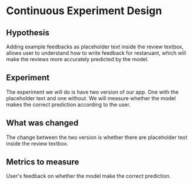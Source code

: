# Continuous Experiment Design
## Hypothesis
Adding example feedbacks as placeholder text inside the review textbox, allows user to understand how to write feedback for restaruant, which will make the reviews more accurately predicted by the model.

## Experiment
The experiment we will do is have two version of our app. One with the placeholder text and one without. We will measure whether the model makes the correct prediction according to the user.

## What was changed
The change between the two version is whether there are placeholder text inside the review textbox.


## Metrics to measure 
User's feedback on whether the model make the correct prediction.